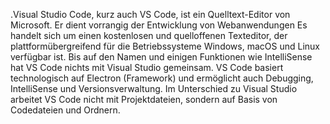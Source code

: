 <!--META {"title":"VSCode","tags":["software"],"createDate":null,"updateDate":1489818035821} -->
.Visual Studio Code, kurz auch VS Code, ist ein Quelltext-Editor von Microsoft. Er dient vorrangig der Entwicklung von Webanwendungen 
Es handelt sich um einen kostenlosen und quelloffenen Texteditor, der plattformübergreifend für die Betriebssysteme Windows, macOS und Linux verfügbar ist. Bis auf den Namen und einigen Funktionen wie IntelliSense hat VS Code nichts mit Visual Studio gemeinsam. VS Code basiert technologisch auf Electron (Framework) und ermöglicht auch Debugging, IntelliSense und Versionsverwaltung. Im Unterschied zu Visual Studio arbeitet VS Code nicht mit Projektdateien, sondern auf Basis von Codedateien und Ordnern.